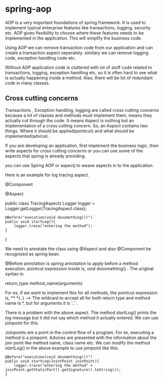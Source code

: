 # spring-aop
AOP is a very important foundations of spring framework. It is used to implement typical enterprise features like transactions, logging, security etc. AOP gives flexibility to choose where these features needs to be implemented in the application. This will simplify the business code.

Using AOP we can remove transaction code from our application and can create a transaction aspect seperately. similary we can remove logging code, exception handling code etc.

Without AOP application code is cluttered with lot of stuff code related to transactions, logging, exception handling etc, so it is often hard to see what is actually happening inside a method. Also, there will be lot of redundant code in many classes.

Cross cutting concerns
----------------------
Transactions , Exception handling, logging are called cross cutting concerns because a lot of classes and methods must implement them, means they actually cut through the code. It means Aspect is nothing but an implementation of a cross cutting concern. So, an Aspect contains two things. Where it should be applied(pointcut) and what should be implemented(advice).

If you are developing an application, first implement the business logic, then write aspects for cross cutting concerns or you can use some of the aspects that spring is already providing.

you can use Spirng AOP or aspectj to weave aspects in to the application.

Here is an example for log tracing aspect.

@Component

@Aspect

public class TracingAspect{
	Logger logger = Logger.getLogger(TracingAspect.class);
	
	@Before("execution(void dosomething())")
	public void startLog(){
		logger.trace("entering the method");
	}

}

We need to annotate the class using @Aspect and also @Component be recognized as spring bean.

@Before annotation is spring annotation to apply before a method execution. pointcut expression inside is, void dosomething() . The original syntax is:

return_type method_name(arguments)

For ex, if we want to implement this for all methods, the pointcut expression is,
  ** *(..) --> The wildcard to accept all for both return type and method name is *, but for arguments it is '..' .

There is a problem with the above aspect. The method startLog() prints the log message but it did not say which method it actually entered. We can use joinpoint for this.

Joinpoints are a point in the control flow of a program. For ex, executing a method is a joinpoint. Advices are presented with the information about the join point like method name, class name etc. We can modify the method startLog() in the above example to use joinpoint like this.

	@Before("execution(void dosomething())")
	public void startLog(JointPoint joinPoint){
		logger.trace("entering the method" + joinPoint.getStaticPart().getSignature().toString());
	}


